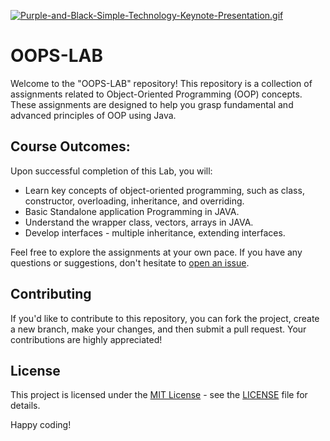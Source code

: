 [![Purple-and-Black-Simple-Technology-Keynote-Presentation.gif](https://i.postimg.cc/d1B5fN6Y/Purple-and-Black-Simple-Technology-Keynote-Presentation.gif)](https://postimg.cc/DJSQJgRj)
# OOPS-LAB

Welcome to the "OOPS-LAB" repository! This repository is a collection of assignments related to Object-Oriented Programming (OOP) concepts. These assignments are designed to help you grasp fundamental and advanced principles of OOP using Java.

## Course Outcomes:

Upon successful completion of this Lab, you will:

- Learn key concepts of object-oriented programming, such as class, constructor, overloading, inheritance, and overriding.
- Basic Standalone application Programming in JAVA.
- Understand the wrapper class, vectors, arrays in JAVA.
- Develop interfaces - multiple inheritance, extending interfaces.

Feel free to explore the assignments at your own pace. If you have any questions or suggestions, don't hesitate to [open an issue](https://github.com/arnab7070/OOPS-LAB/issues).

## Contributing

If you'd like to contribute to this repository, you can fork the project, create a new branch, make your changes, and then submit a pull request. Your contributions are highly appreciated!

## License

This project is licensed under the [MIT License](LICENSE) - see the [LICENSE](LICENSE) file for details.

Happy coding!
